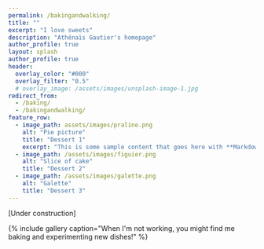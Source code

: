 ```yaml
---
permalink: /bakingandwalking/
title: ""
excerpt: "I love sweets"
description: "Athénaïs Gautier's homepage"
author_profile: true
layout: splash
author_profile: true
header:
  overlay_color: "#000"
  overlay_filter: "0.5"
  # overlay_image: /assets/images/unsplash-image-1.jpg
redirect_from: 
  - /baking/
  - /bakingandwalking/
feature_row:
  - image_path: assets/images/praline.png
    alt: "Pie picture"
    title: "Dessert 1"
    excerpt: "This is some sample content that goes here with **Markdown** formatting."
  - image_path: /assets/images/figuier.png
    alt: "Slice of cake"
    title: "Dessert 2"
  - image_path: /assets/images/galette.png
    alt: "Galette"
    title: "Dessert 3"
---
```


[Under construction]

{% include gallery caption="When I'm not working, you might find me baking and experimenting new dishes!" %}
